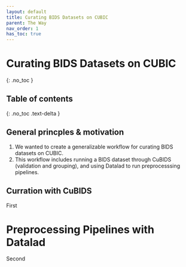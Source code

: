 ```yaml
---
layout: default
title: Curating BIDS Datasets on CUBIC 
parent: The Way
nav_order: 1
has_toc: true
---
```


# Curating BIDS Datasets on CUBIC
{: .no_toc }

## Table of contents
{: .no_toc .text-delta }

## General princples & motivation
1. We wanted to create a generalizable workflow for curating BIDS datasets on CUBIC.
2. This workflow includes running a BIDS dataset through CuBIDS (validation and grouping), and using Datalad to run preprocesssing pipelines. 

## Curration with CuBIDS
First 

# Preprocessing Pipelines with Datalad 
Second
